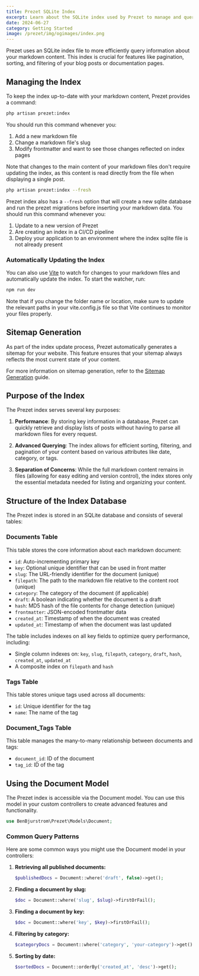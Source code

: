 ```yaml
---
title: Prezet SQLite Index
excerpt: Learn about the SQLite index used by Prezet to manage and query markdown content.
date: 2024-06-27
category: Getting Started
image: /prezet/img/ogimages/index.png
---
```


Prezet uses an SQLite index file to more efficiently query information about your markdown content. This index is crucial for features like pagination, sorting, and filtering of your blog posts or documentation pages.

## Managing the Index

To keep the index up-to-date with your markdown content, Prezet provides a command:

```bash
php artisan prezet:index
```

You should run this command whenever you:

1. Add a new markdown file
2. Change a markdown file's slug
3. Modify frontmatter and want to see those changes reflected on index pages

Note that changes to the main content of your markdown files don't require updating the index, as this content is read directly from the file when displaying a single post.

```bash
php artisan prezet:index --fresh
```

Prezet index also has a `--fresh` option that will create a new sqlite database and run the prezet migrations before inserting your markdown data. You should run this command whenever you:

1. Update to a new version of Prezet
2. Are creating an index in a CI/CD pipeline
3. Deploy your application to an environment where the index sqlite file is not already present

### Automatically Updating the Index

You can also use [Vite](https://vite.dev/) to watch for changes to your markdown files and automatically update the index. To start the watcher, run:

```bash
npm run dev
```

Note that if you change the folder name or location, make sure to update the relevant paths in your vite.config.js file so that Vite continues to monitor your files properly.

## Sitemap Generation
As part of the index update process, Prezet automatically generates a sitemap for your website. This feature ensures that your sitemap always reflects the most current state of your content.

For more information on sitemap generation, refer to the [Sitemap Generation](/features/sitemap) guide.

## Purpose of the Index

The Prezet index serves several key purposes:

1. **Performance**: By storing key information in a database, Prezet can quickly retrieve and display lists of posts without having to parse all markdown files for every request.

2. **Advanced Querying**: The index allows for efficient sorting, filtering, and pagination of your content based on various attributes like date, category, or tags.

3. **Separation of Concerns**: While the full markdown content remains in files (allowing for easy editing and version control), the index stores only the essential metadata needed for listing and organizing your content.

## Structure of the Index Database

The Prezet index is stored in an SQLite database and consists of several tables:

### Documents Table

This table stores the core information about each markdown document:

- `id`: Auto-incrementing primary key
- `key`: Optional unique identifier that can be used in front matter
- `slug`: The URL-friendly identifier for the document (unique)
- `filepath`: The path to the markdown file relative to the content root (unique)
- `category`: The category of the document (if applicable)
- `draft`: A boolean indicating whether the document is a draft
- `hash`: MD5 hash of the file contents for change detection (unique)
- `frontmatter`: JSON-encoded frontmatter data
- `created_at`: Timestamp of when the document was created
- `updated_at`: Timestamp of when the document was last updated

The table includes indexes on all key fields to optimize query performance, including:
- Single column indexes on: `key`, `slug`, `filepath`, `category`, `draft`, `hash`, `created_at`, `updated_at`
- A composite index on `filepath` and `hash`

### Tags Table

This table stores unique tags used across all documents:

- `id`: Unique identifier for the tag
- `name`: The name of the tag

### Document_Tags Table

This table manages the many-to-many relationship between documents and tags:

- `document_id`: ID of the document
- `tag_id`: ID of the tag

## Using the Document Model

The Prezet index is accessible via the Document model. You can use this model in your custom controllers to create advanced features and functionality.

```php
use BenBjurstrom\Prezet\Models\Document;
```

### Common Query Patterns

Here are some common ways you might use the Document model in your controllers:

1. **Retrieving all published documents:**

   ```php
   $publishedDocs = Document::where('draft', false)->get();
   ```

2. **Finding a document by slug:**

   ```php
   $doc = Document::where('slug', $slug)->firstOrFail();
   ```

3. **Finding a document by key:**

   ```php
   $doc = Document::where('key', $key)->firstOrFail();
   ```

4. **Filtering by category:**

   ```php
   $categoryDocs = Document::where('category', 'your-category')->get();
   ```

5. **Sorting by date:**

   ```php
   $sortedDocs = Document::orderBy('created_at', 'desc')->get();
   ```
